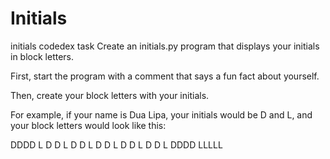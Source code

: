 # Initials
initials codedex task
Create an initials.py program that displays your initials in block letters.

First, start the program with a comment that says a fun fact about yourself.

Then, create your block letters with your initials.

For example, if your name is Dua Lipa, your initials would be D and L, and your block letters would look like this:

DDDD   L
D   D  L
D   D  L
D   D  L
D   D  L
D   D  L
DDDD   LLLLL
